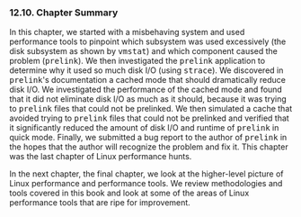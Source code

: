 ### 12.10\. Chapter Summary

In this chapter, we started with a misbehaving system and used performance tools to pinpoint which subsystem was used excessively (the disk subsystem as shown by <tt>vmstat</tt>) and which component caused the problem (<tt>prelink</tt>). We then investigated the <tt>prelink</tt> application to determine why it used so much disk I/O (using <tt>strace</tt>). We discovered in <tt>prelink</tt>'s documentation a cached mode that should dramatically reduce disk I/O. We investigated the performance of the cached mode and found that it did not eliminate disk I/O as much as it should, because it was trying to <tt>prelink</tt> files that could not be prelinked. We then simulated a cache that avoided trying to <tt>prelink</tt> files that could not be prelinked and verified that it significantly reduced the amount of disk I/O and runtime of <tt>prelink</tt> in quick mode. Finally, we submitted a bug report to the author of <tt>prelink</tt> in the hopes that the author will recognize the problem and fix it. This chapter was the last chapter of Linux performance hunts.

In the next chapter, the final chapter, we look at the higher-level picture of Linux performance and performance tools. We review methodologies and tools covered in this book and look at some of the areas of Linux performance tools that are ripe for improvement.